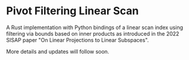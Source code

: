 # Pivot Filtering Linear Scan
A Rust implementation with Python bindings of a linear scan index using filtering via bounds based on inner products as introduced in the 2022 SISAP paper "On Linear Projections to Linear Subspaces".

More details and updates will follow soon.
